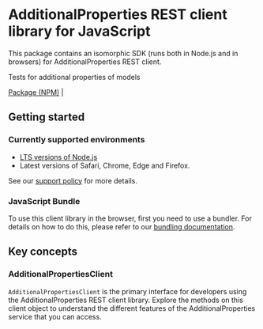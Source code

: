 # AdditionalProperties REST client library for JavaScript

This package contains an isomorphic SDK (runs both in Node.js and in browsers) for AdditionalProperties REST client.

Tests for additional properties of models

[Package (NPM)](https://www.npmjs.com/package/@msinternal/additional-property) |

## Getting started

### Currently supported environments

- [LTS versions of Node.js](https://github.com/nodejs/release#release-schedule)
- Latest versions of Safari, Chrome, Edge and Firefox.

See our [support policy](https://github.com/Azure/azure-sdk-for-js/blob/main/SUPPORT.md) for more details.





### JavaScript Bundle
To use this client library in the browser, first you need to use a bundler. For details on how to do this, please refer to our [bundling documentation](https://aka.ms/AzureSDKBundling).

## Key concepts

### AdditionalPropertiesClient

`AdditionalPropertiesClient` is the primary interface for developers using the AdditionalProperties REST client library. Explore the methods on this client object to understand the different features of the AdditionalProperties service that you can access.

